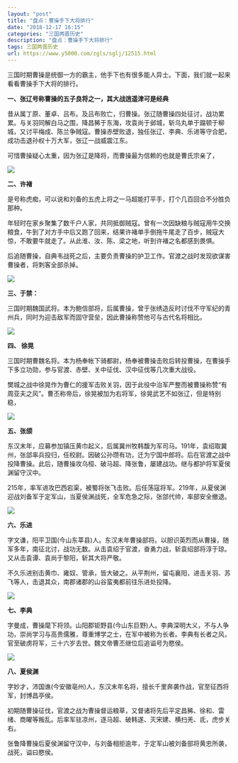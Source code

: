 ```yaml
---
layout: "post"
title: "盘点：曹操手下大将排行"
date: "2018-12-17 16:15"
categories: "三国两晋历史"
description: "盘点：曹操手下大将排行"
tags: 三国两晋历史
url: https://www.y5000.com/zgls/sglj/12515.html
---
```






三国时期曹操是统御一方的霸主，他手下也有很多能人异士。下面，我们就一起来看看曹操手下大将的排行。

**一、张辽号称曹操的五子良将之一，其大战逍遥津可是经典**

昔从属丁原、董卓、吕布。及吕布败亡，归曹操。张辽随曹操四处征讨，战功累累。与关羽同解白马之围，降昌豨于东海，攻袁尚于邺城，斩乌丸单于蹋顿于柳城，又讨平梅成、陈兰争贼寇。曹操赤壁败退，独任张辽、李典、乐进等守合肥，成功击退孙权十万大军，张辽一战威震江东。

可惜曹操疑心太重，因为张辽是降将，而曹操最为信赖的也就是曹氏宗亲了，

![](https://img.y5000.com/uploads/allimg/170207/1415291V2-0.jpg)

**二、许褚**

是号称虎痴，可以说和刘备的五虎上将之一马超能打平手，打个几百回合不分胜负那种。

年轻时在家乡聚集了数千户人家，共同抵御贼寇。曾有一次因缺粮与贼寇用牛交换粮食，牛到了对方手中后又跑了回来，结果许褚单手倒拖牛尾走了百步，贼寇大惊，不敢要牛就走了。从此淮、汝、陈、梁之地，听到许褚之名都感到畏惧。

后追随曹操，自典韦战死之后，主要负责曹操的护卫工作。官渡之战时发现欲谋害曹操者，将刺客全部杀掉。

![](https://img.y5000.com/uploads/allimg/170207/1415294024-1.jpg)

**三、于禁：**

三国时期魏国武将。本为鲍信部将，后属曹操，曾于张绣造反时讨伐不守军纪的青州兵，同时为迎击敌军而固守营垒，因此曹操称赞他可与古代名将相比。

![](https://img.y5000.com/uploads/allimg/170207/14152aQ6-2.jpg)

**四、 徐晃**

三国时期曹魏名将。本为杨奉帐下骑都尉，杨奉被曹操击败后转投曹操，在曹操手下多立功勋，参与官渡、赤壁、关中征伐、汉中征伐等几次重大战役。

樊城之战中徐晃作为曹仁的援军击败关羽，因于此役中治军严整而被曹操称赞“有周亚夫之风”。曹丕称帝后，徐晃被加为右将军，徐晃武艺不如张辽，但是特别稳，

![](https://img.y5000.com/uploads/allimg/170207/14152a031-3.jpg)

**五、张颌**

东汉末年，应募参加镇压黄巾起义，后属冀州牧韩馥为军司马。191年，袁绍取冀州，张郃率兵投归，任校尉。因破公孙瓒有功，迁为宁国中郎将。后在官渡之战中投降曹操。此后，随曹操攻乌桓、破马超、降张鲁，屡建战功。继与都护将军夏侯渊留守汉中。

215年，率军进攻巴西宕渠，被蜀将张飞击败。后任荡寇将军。219年，从夏侯渊迎战刘备军于定军山，当夏侯渊战死，全军危急之际，张郃代帅，率部安全撤退。

![](https://img.y5000.com/uploads/allimg/170207/1415291149-4.jpg)

**六、乐进**

字文谦，阳平卫国(今山东莘县)人。东汉末年曹操部将。以胆识英烈而从曹操，随军多年，南征北讨，战功无数。从击袁绍于官渡，奋勇力战，斩袁绍部将淳于琼。又从击袁谭、袁尚于黎阳，斩其大将严敬。

不久乐进别击黄巾、雍奴、管承，皆大破之。从平荆州，留屯襄阳，进击关羽、苏飞等人，击退其众，南郡诸郡的山谷蛮夷都前往乐进处投降。

![](https://img.y5000.com/uploads/allimg/170207/1415296205-5.jpg)

**七、李典**

字曼成，曹操麾下将领。山阳郡钜野县(今山东巨野)人。李典深明大义，不与人争功，崇尚学习与高贵儒雅，尊重博学之士，在军中被称为长者。李典有长者之风，官至破虏将军，三十六岁去世。魏文帝曹丕继位后追谥号为愍侯。

![](https://img.y5000.com/uploads/allimg/170207/1415295R6-6.jpg)

**八、夏侯渊**

字妙才，沛国谯(今安徽亳州)人，东汉末年名将，擅长千里奔袭作战，官至征西将军，封博昌亭侯。

初期随曹操征伐，官渡之战为曹操督运粮草，又督诸将先后平定昌豨、徐和、雷绪、商曜等叛乱。后率军驻凉州，逐马超、破韩遂、灭宋建、横扫羌、氐，虎步关右。

张鲁降曹操后夏侯渊留守汉中，与刘备相拒逾年，于定军山被刘备部将黄忠所袭，战死，谥曰愍侯。
